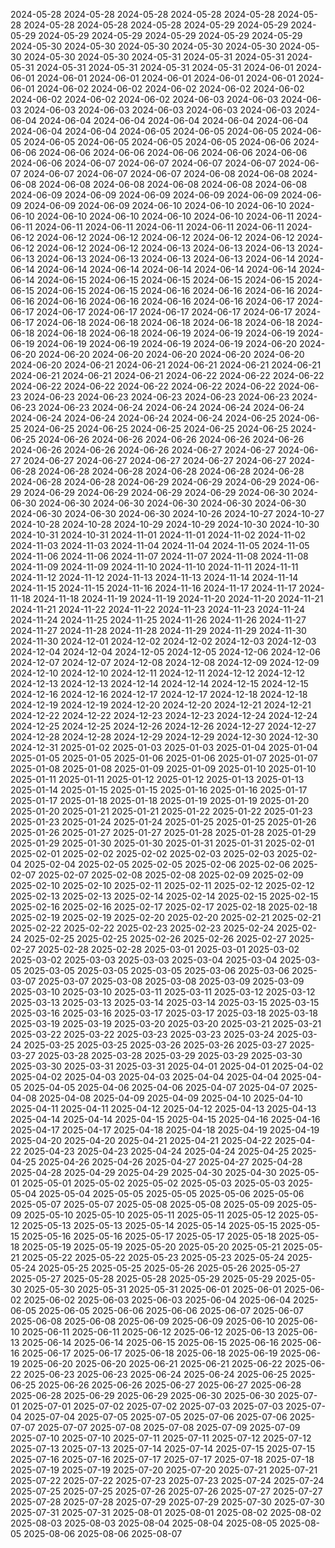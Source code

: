 2024-05-28
2024-05-28
2024-05-28
2024-05-28
2024-05-28
2024-05-28
2024-05-28
2024-05-28
2024-05-28
2024-05-29
2024-05-29
2024-05-29
2024-05-29
2024-05-29
2024-05-29
2024-05-29
2024-05-29
2024-05-30
2024-05-30
2024-05-30
2024-05-30
2024-05-30
2024-05-30
2024-05-30
2024-05-30
2024-05-31
2024-05-31
2024-05-31
2024-05-31
2024-05-31
2024-05-31
2024-05-31
2024-05-31
2024-06-01
2024-06-01
2024-06-01
2024-06-01
2024-06-01
2024-06-01
2024-06-01
2024-06-01
2024-06-02
2024-06-02
2024-06-02
2024-06-02
2024-06-02
2024-06-02
2024-06-02
2024-06-02
2024-06-03
2024-06-03
2024-06-03
2024-06-03
2024-06-03
2024-06-03
2024-06-03
2024-06-03
2024-06-04
2024-06-04
2024-06-04
2024-06-04
2024-06-04
2024-06-04
2024-06-04
2024-06-04
2024-06-05
2024-06-05
2024-06-05
2024-06-05
2024-06-05
2024-06-05
2024-06-05
2024-06-05
2024-06-06
2024-06-06
2024-06-06
2024-06-06
2024-06-06
2024-06-06
2024-06-06
2024-06-06
2024-06-07
2024-06-07
2024-06-07
2024-06-07
2024-06-07
2024-06-07
2024-06-07
2024-06-07
2024-06-08
2024-06-08
2024-06-08
2024-06-08
2024-06-08
2024-06-08
2024-06-08
2024-06-08
2024-06-09
2024-06-09
2024-06-09
2024-06-09
2024-06-09
2024-06-09
2024-06-09
2024-06-09
2024-06-10
2024-06-10
2024-06-10
2024-06-10
2024-06-10
2024-06-10
2024-06-10
2024-06-10
2024-06-11
2024-06-11
2024-06-11
2024-06-11
2024-06-11
2024-06-11
2024-06-11
2024-06-12
2024-06-12
2024-06-12
2024-06-12
2024-06-12
2024-06-12
2024-06-12
2024-06-12
2024-06-12
2024-06-13
2024-06-13
2024-06-13
2024-06-13
2024-06-13
2024-06-13
2024-06-13
2024-06-13
2024-06-14
2024-06-14
2024-06-14
2024-06-14
2024-06-14
2024-06-14
2024-06-14
2024-06-14
2024-06-15
2024-06-15
2024-06-15
2024-06-15
2024-06-15
2024-06-15
2024-06-15
2024-06-15
2024-06-16
2024-06-16
2024-06-16
2024-06-16
2024-06-16
2024-06-16
2024-06-16
2024-06-16
2024-06-17
2024-06-17
2024-06-17
2024-06-17
2024-06-17
2024-06-17
2024-06-17
2024-06-17
2024-06-18
2024-06-18
2024-06-18
2024-06-18
2024-06-18
2024-06-18
2024-06-18
2024-06-18
2024-06-19
2024-06-19
2024-06-19
2024-06-19
2024-06-19
2024-06-19
2024-06-19
2024-06-19
2024-06-20
2024-06-20
2024-06-20
2024-06-20
2024-06-20
2024-06-20
2024-06-20
2024-06-20
2024-06-21
2024-06-21
2024-06-21
2024-06-21
2024-06-21
2024-06-21
2024-06-21
2024-06-21
2024-06-22
2024-06-22
2024-06-22
2024-06-22
2024-06-22
2024-06-22
2024-06-22
2024-06-22
2024-06-23
2024-06-23
2024-06-23
2024-06-23
2024-06-23
2024-06-23
2024-06-23
2024-06-23
2024-06-24
2024-06-24
2024-06-24
2024-06-24
2024-06-24
2024-06-24
2024-06-24
2024-06-24
2024-06-25
2024-06-25
2024-06-25
2024-06-25
2024-06-25
2024-06-25
2024-06-25
2024-06-25
2024-06-26
2024-06-26
2024-06-26
2024-06-26
2024-06-26
2024-06-26
2024-06-26
2024-06-26
2024-06-27
2024-06-27
2024-06-27
2024-06-27
2024-06-27
2024-06-27
2024-06-27
2024-06-27
2024-06-28
2024-06-28
2024-06-28
2024-06-28
2024-06-28
2024-06-28
2024-06-28
2024-06-28
2024-06-29
2024-06-29
2024-06-29
2024-06-29
2024-06-29
2024-06-29
2024-06-29
2024-06-29
2024-06-30
2024-06-30
2024-06-30
2024-06-30
2024-06-30
2024-06-30
2024-06-30
2024-06-30
2024-06-30
2024-06-30
2024-10-26
2024-10-27
2024-10-27
2024-10-28
2024-10-28
2024-10-29
2024-10-29
2024-10-30
2024-10-30
2024-10-31
2024-10-31
2024-11-01
2024-11-01
2024-11-02
2024-11-02
2024-11-03
2024-11-03
2024-11-04
2024-11-04
2024-11-05
2024-11-05
2024-11-06
2024-11-06
2024-11-07
2024-11-07
2024-11-08
2024-11-08
2024-11-09
2024-11-09
2024-11-10
2024-11-10
2024-11-11
2024-11-11
2024-11-12
2024-11-12
2024-11-13
2024-11-13
2024-11-14
2024-11-14
2024-11-15
2024-11-15
2024-11-16
2024-11-16
2024-11-17
2024-11-17
2024-11-18
2024-11-18
2024-11-19
2024-11-19
2024-11-20
2024-11-20
2024-11-21
2024-11-21
2024-11-22
2024-11-22
2024-11-23
2024-11-23
2024-11-24
2024-11-24
2024-11-25
2024-11-25
2024-11-26
2024-11-26
2024-11-27
2024-11-27
2024-11-28
2024-11-28
2024-11-29
2024-11-29
2024-11-30
2024-11-30
2024-12-01
2024-12-02
2024-12-02
2024-12-03
2024-12-03
2024-12-04
2024-12-04
2024-12-05
2024-12-05
2024-12-06
2024-12-06
2024-12-07
2024-12-07
2024-12-08
2024-12-08
2024-12-09
2024-12-09
2024-12-10
2024-12-10
2024-12-11
2024-12-11
2024-12-12
2024-12-12
2024-12-13
2024-12-13
2024-12-14
2024-12-14
2024-12-15
2024-12-15
2024-12-16
2024-12-16
2024-12-17
2024-12-17
2024-12-18
2024-12-18
2024-12-19
2024-12-19
2024-12-20
2024-12-20
2024-12-21
2024-12-21
2024-12-22
2024-12-22
2024-12-23
2024-12-23
2024-12-24
2024-12-24
2024-12-25
2024-12-25
2024-12-26
2024-12-26
2024-12-27
2024-12-27
2024-12-28
2024-12-28
2024-12-29
2024-12-29
2024-12-30
2024-12-30
2024-12-31
2025-01-02
2025-01-03
2025-01-03
2025-01-04
2025-01-04
2025-01-05
2025-01-05
2025-01-06
2025-01-06
2025-01-07
2025-01-07
2025-01-08
2025-01-08
2025-01-09
2025-01-09
2025-01-10
2025-01-10
2025-01-11
2025-01-11
2025-01-12
2025-01-12
2025-01-13
2025-01-13
2025-01-14
2025-01-15
2025-01-15
2025-01-16
2025-01-16
2025-01-17
2025-01-17
2025-01-18
2025-01-18
2025-01-19
2025-01-19
2025-01-20
2025-01-20
2025-01-21
2025-01-21
2025-01-22
2025-01-22
2025-01-23
2025-01-23
2025-01-24
2025-01-24
2025-01-25
2025-01-25
2025-01-26
2025-01-26
2025-01-27
2025-01-27
2025-01-28
2025-01-28
2025-01-29
2025-01-29
2025-01-30
2025-01-30
2025-01-31
2025-01-31
2025-02-01
2025-02-01
2025-02-02
2025-02-02
2025-02-03
2025-02-03
2025-02-04
2025-02-04
2025-02-05
2025-02-05
2025-02-06
2025-02-06
2025-02-07
2025-02-07
2025-02-08
2025-02-08
2025-02-09
2025-02-09
2025-02-10
2025-02-10
2025-02-11
2025-02-11
2025-02-12
2025-02-12
2025-02-13
2025-02-13
2025-02-14
2025-02-14
2025-02-15
2025-02-15
2025-02-16
2025-02-16
2025-02-17
2025-02-17
2025-02-18
2025-02-18
2025-02-19
2025-02-19
2025-02-20
2025-02-20
2025-02-21
2025-02-21
2025-02-22
2025-02-22
2025-02-23
2025-02-23
2025-02-24
2025-02-24
2025-02-25
2025-02-25
2025-02-26
2025-02-26
2025-02-27
2025-02-27
2025-02-28
2025-02-28
2025-03-01
2025-03-01
2025-03-02
2025-03-02
2025-03-03
2025-03-03
2025-03-04
2025-03-04
2025-03-05
2025-03-05
2025-03-05
2025-03-05
2025-03-06
2025-03-06
2025-03-07
2025-03-07
2025-03-08
2025-03-08
2025-03-09
2025-03-09
2025-03-10
2025-03-10
2025-03-11
2025-03-11
2025-03-12
2025-03-12
2025-03-13
2025-03-13
2025-03-14
2025-03-14
2025-03-15
2025-03-15
2025-03-16
2025-03-16
2025-03-17
2025-03-17
2025-03-18
2025-03-18
2025-03-19
2025-03-19
2025-03-20
2025-03-20
2025-03-21
2025-03-21
2025-03-22
2025-03-22
2025-03-23
2025-03-23
2025-03-24
2025-03-24
2025-03-25
2025-03-25
2025-03-26
2025-03-26
2025-03-27
2025-03-27
2025-03-28
2025-03-28
2025-03-29
2025-03-29
2025-03-30
2025-03-30
2025-03-31
2025-03-31
2025-04-01
2025-04-01
2025-04-02
2025-04-02
2025-04-03
2025-04-03
2025-04-04
2025-04-04
2025-04-05
2025-04-05
2025-04-06
2025-04-06
2025-04-07
2025-04-07
2025-04-08
2025-04-08
2025-04-09
2025-04-09
2025-04-10
2025-04-10
2025-04-11
2025-04-11
2025-04-12
2025-04-12
2025-04-13
2025-04-13
2025-04-14
2025-04-14
2025-04-15
2025-04-15
2025-04-16
2025-04-16
2025-04-17
2025-04-17
2025-04-18
2025-04-18
2025-04-19
2025-04-19
2025-04-20
2025-04-20
2025-04-21
2025-04-21
2025-04-22
2025-04-22
2025-04-23
2025-04-23
2025-04-24
2025-04-24
2025-04-25
2025-04-25
2025-04-26
2025-04-26
2025-04-27
2025-04-27
2025-04-28
2025-04-28
2025-04-29
2025-04-29
2025-04-30
2025-04-30
2025-05-01
2025-05-01
2025-05-02
2025-05-02
2025-05-03
2025-05-03
2025-05-04
2025-05-04
2025-05-05
2025-05-05
2025-05-06
2025-05-06
2025-05-07
2025-05-07
2025-05-08
2025-05-08
2025-05-09
2025-05-09
2025-05-10
2025-05-10
2025-05-11
2025-05-11
2025-05-12
2025-05-12
2025-05-13
2025-05-13
2025-05-14
2025-05-14
2025-05-15
2025-05-15
2025-05-16
2025-05-16
2025-05-17
2025-05-17
2025-05-18
2025-05-18
2025-05-19
2025-05-19
2025-05-20
2025-05-20
2025-05-21
2025-05-21
2025-05-22
2025-05-22
2025-05-23
2025-05-23
2025-05-24
2025-05-24
2025-05-25
2025-05-25
2025-05-26
2025-05-26
2025-05-27
2025-05-27
2025-05-28
2025-05-28
2025-05-29
2025-05-29
2025-05-30
2025-05-30
2025-05-31
2025-05-31
2025-06-01
2025-06-01
2025-06-02
2025-06-02
2025-06-03
2025-06-03
2025-06-04
2025-06-04
2025-06-05
2025-06-05
2025-06-06
2025-06-06
2025-06-07
2025-06-07
2025-06-08
2025-06-08
2025-06-09
2025-06-09
2025-06-10
2025-06-10
2025-06-11
2025-06-11
2025-06-12
2025-06-12
2025-06-13
2025-06-13
2025-06-14
2025-06-14
2025-06-15
2025-06-15
2025-06-16
2025-06-16
2025-06-17
2025-06-17
2025-06-18
2025-06-18
2025-06-19
2025-06-19
2025-06-20
2025-06-20
2025-06-21
2025-06-21
2025-06-22
2025-06-22
2025-06-23
2025-06-23
2025-06-24
2025-06-24
2025-06-25
2025-06-25
2025-06-26
2025-06-26
2025-06-27
2025-06-27
2025-06-28
2025-06-28
2025-06-29
2025-06-29
2025-06-30
2025-06-30
2025-07-01
2025-07-01
2025-07-02
2025-07-02
2025-07-03
2025-07-03
2025-07-04
2025-07-04
2025-07-05
2025-07-05
2025-07-06
2025-07-06
2025-07-07
2025-07-07
2025-07-08
2025-07-08
2025-07-09
2025-07-09
2025-07-10
2025-07-10
2025-07-11
2025-07-11
2025-07-12
2025-07-12
2025-07-13
2025-07-13
2025-07-14
2025-07-14
2025-07-15
2025-07-15
2025-07-16
2025-07-16
2025-07-17
2025-07-17
2025-07-18
2025-07-18
2025-07-19
2025-07-19
2025-07-20
2025-07-20
2025-07-21
2025-07-21
2025-07-22
2025-07-22
2025-07-23
2025-07-23
2025-07-24
2025-07-24
2025-07-25
2025-07-25
2025-07-26
2025-07-26
2025-07-27
2025-07-27
2025-07-28
2025-07-28
2025-07-29
2025-07-29
2025-07-30
2025-07-30
2025-07-31
2025-07-31
2025-08-01
2025-08-01
2025-08-02
2025-08-02
2025-08-03
2025-08-03
2025-08-04
2025-08-04
2025-08-05
2025-08-05
2025-08-06
2025-08-06
2025-08-07
